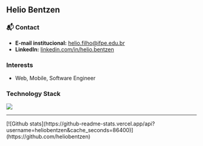 ## Helio Bentzen

### 📬 Contact
- **E-mail institucional:** [helio.filho@ifpe.edu.br](mailto:helio.filho@ifpe.edu.br)
- **LinkedIn:** [linkedin.com/in/helio.bentzen](https://www.linkedin.com/in/helio.bentzen/)
  
### Interests
- Web, Mobile, Software Engineer

### Technology Stack
<p>
  <img src="https://skillicons.dev/icons?i=html,css,js,nodejs,react,java,mysql,wordpress,docker,vscode" />
</p>

<hr>
 [![Github stats](https://github-readme-stats.vercel.app/api?username=heliobentzen&cache_seconds=86400)](https://github.com/heliobentzen) 
